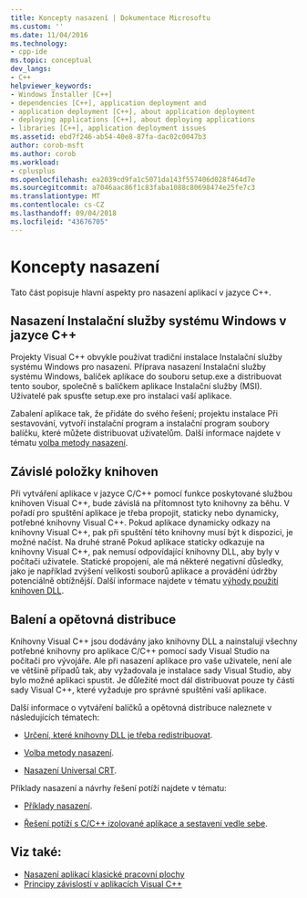 ```yaml
---
title: Koncepty nasazení | Dokumentace Microsoftu
ms.custom: ''
ms.date: 11/04/2016
ms.technology:
- cpp-ide
ms.topic: conceptual
dev_langs:
- C++
helpviewer_keywords:
- Windows Installer [C++]
- dependencies [C++], application deployment and
- application deployment [C++], about application deployment
- deploying applications [C++], about deploying applications
- libraries [C++], application deployment issues
ms.assetid: ebd7f246-ab54-40e8-87fa-dac02c0047b3
author: corob-msft
ms.author: corob
ms.workload:
- cplusplus
ms.openlocfilehash: ea2039cd9fa1c5071da143f557406d028f464d7e
ms.sourcegitcommit: a7046aac86f1c83faba1088c80698474e25fe7c3
ms.translationtype: MT
ms.contentlocale: cs-CZ
ms.lasthandoff: 09/04/2018
ms.locfileid: "43676705"
---
```

# <a name="deployment-concepts"></a>Koncepty nasazení

Tato část popisuje hlavní aspekty pro nasazení aplikací v jazyce C++.

## <a name="windows-installer-deployment-in-c"></a>Nasazení Instalační služby systému Windows v jazyce C++

Projekty Visual C++ obvykle používat tradiční instalace Instalační služby systému Windows pro nasazení. Příprava nasazení Instalační služby systému Windows, balíček aplikace do souboru setup.exe a distribuovat tento soubor, společně s balíčkem aplikace Instalační služby (MSI). Uživatelé pak spusťte setup.exe pro instalaci vaší aplikace.

Zabalení aplikace tak, že přidáte do svého řešení; projektu instalace Při sestavování, vytvoří instalační program a instalační program soubory balíčku, které můžete distribuovat uživatelům. Další informace najdete v tématu [volba metody nasazení](../ide/choosing-a-deployment-method.md).

## <a name="library-dependencies"></a>Závislé položky knihoven

Při vytváření aplikace v jazyce C/C++ pomocí funkce poskytované službou knihoven Visual C++, bude závislá na přítomnost tyto knihovny za běhu. V pořadí pro spuštění aplikace je třeba propojit, staticky nebo dynamicky, potřebné knihovny Visual C++. Pokud aplikace dynamicky odkazy na knihovny Visual C++, pak při spuštění této knihovny musí být k dispozici, je možné načíst. Na druhé straně Pokud aplikace staticky odkazuje na knihovny Visual C++, pak nemusí odpovídající knihovny DLL, aby byly v počítači uživatele. Statické propojení, ale má některé negativní důsledky, jako je například zvýšení velikosti souborů aplikace a provádění údržby potenciálně obtížnější. Další informace najdete v tématu [výhody použití knihoven DLL](../build/dlls-in-visual-cpp.md#advantages-of-using-dlls).

## <a name="packaging-and-redistributing"></a>Balení a opětovná distribuce

Knihovny Visual C++ jsou dodávány jako knihovny DLL a nainstalují všechny potřebné knihovny pro aplikace C/C++ pomocí sady Visual Studio na počítači pro vývojáře. Ale při nasazení aplikace pro vaše uživatele, není ale ve většině případů tak, aby vyžadovala je instalace sady Visual Studio, aby bylo možné aplikaci spustit. Je důležité moct dál distribuovat pouze ty části sady Visual C++, které vyžaduje pro správné spuštění vaší aplikace.

Další informace o vytváření balíčků a opětovná distribuce naleznete v následujících tématech:

- [Určení, které knihovny DLL je třeba redistribuovat](../ide/determining-which-dlls-to-redistribute.md).

- [Volba metody nasazení](../ide/choosing-a-deployment-method.md).

- [Nasazení Universal CRT](universal-crt-deployment.md).

Příklady nasazení a návrhy řešení potíží najdete v tématu:

- [Příklady nasazení](../ide/deployment-examples.md).

- [Řešení potíží s C/C++ izolované aplikace a sestavení vedle sebe](../build/troubleshooting-c-cpp-isolated-applications-and-side-by-side-assemblies.md).

## <a name="see-also"></a>Viz také:

- [Nasazení aplikací klasické pracovní plochy](../ide/deploying-native-desktop-applications-visual-cpp.md)
- [Principy závislostí v aplikacích Visual C++](../ide/understanding-the-dependencies-of-a-visual-cpp-application.md)

